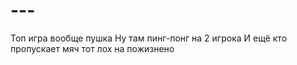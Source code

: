 # ---
Топ игра вообще пушка
Ну там пинг-понг на 2 игрока
И ещё кто пропускает мяч тот лох на пожизнено
